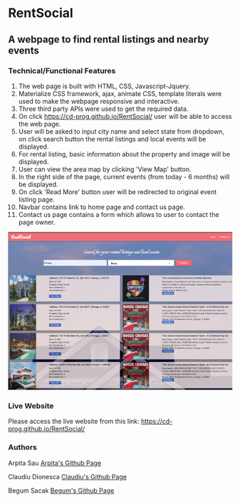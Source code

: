# RentSocial
## A webpage to find rental listings and nearby events
### Technical/Functional Features
1. The web page is built with HTML, CSS, Javascript-Jquery.
2. Materialize CSS framework, ajax, animate CSS, template literals were used to make the webpage responsive and interactive.
3. Three third party APIs were used to get the required data.
4. On click https://cd-prog.github.io/RentSocial/ user will be able to access the web page.
5. User will be asked to input city name and select state from dropdown, on click search button the rental listings and local events will be displayed.
6. For rental listing, basic information about the property and image will be displayed.
7. User can view the area map by clicking 'View Map' button.
8. In the right side of the page, current events (from today - 6 months) will be displayed.
9. On click 'Read More' button user will be redirected to original event listing page.
10. Navbar contains link to home page and contact us page.
11. Contact us page contains a form which allows to user to contact the page owner.
<img src="/assets/images/screen-shot.png">

### Live Website

Please access the live website from this link: https://cd-prog.github.io/RentSocial/

### Authors
Arpita Sau
[Arpita's Github Page](https://github.com/arpitasau)

Claudiu Dionesca
[Claudiu's Github Page](https://github.com/CD-prog)

Begum Sacak
[Begum's Github Page](https://github.com/begumsacak)
